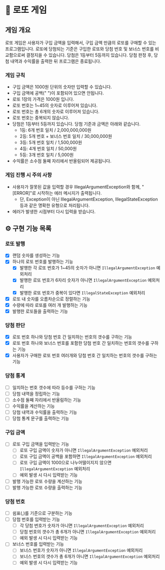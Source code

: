 # 💸  로또 게임
## 게임 개요
로또 게임은 사용자가 구입 금액을 입력해서, 구입 금액 만큼의 로또를 구매할 수 있는 프로그램입니다. 
로또에 당첨되는 기준은 구입한 로또와 당첨 번호 및 보너스 번호를 비교함으로써 결정지을 수 있습니다.
당첨은 1등부터 5등까지 있습니다. 당첨 판정 후, 당첨 내역과 수익률을 출력한 뒤 프로그램은 종료됩니다.

### 게임 규칙
- 구입 금액은 1000원 단위의 숫자만 입력할 수 있습니다.
- 구입 금액에 공백(" ")이 포함되어 있으면 안됩니다.
- 로또 1장의 가격은 1000원 입니다.
- 로또 번호는 1~45의 숫자로 이루어져 있습니다.
- 로또 번호는 총 6개의 숫자로 이루어져 있습니다.
- 로또 번호는 중복되지 않습니다.
- 당첨은 1등부터 5등까지 있습니다. 당첨 기준과 금액은 아래와 같습니다.
  - 1등: 6개 번호 일치 / 2,000,000,000원
  - 2등: 5개 번호 + 보너스 번호 일치 / 30,000,000원
  - 3등: 5개 번호 일치 / 1,500,000원
  - 4등: 4개 번호 일치 / 50,000원
  - 5등: 3개 번호 일치 / 5,000원
- 수익률은 소수점 둘째 자리에서 반올림되어 제공됩니다.

### 게임 진행 시 주의 사항
- 사용자가 잘못된 값을 입력할 경우 IllegalArgumentException와 함께, "[ERROR]"로 시작하는 에러 메시지가 출력됩니다.
  - 단, Exception이 아닌 IllegalArgumentException, IllegalStateException 등과 같은 명확한 유형으로 처리됩니다.
- 에러가 발생한 시점부터 다시 입력을 받습니다.


## ⚙️ 구현 기능 목록

### 로또 발행
- [x] 랜덤 숫자를 생성하는 기능
- [x] 하나의 로또 번호를 발행하는 기능
  - [x] 발행한 각 로또 번호가 1~45의 숫자가 아니면 `IllegalArgumentException` 예외처리 
  - [x] 발행한 로또 번호가 6자리 숫자가 아니면 `IllegalArgumentException` 예외처리
  - [x] 발행한 로또 번호가 중복이 있다면 `IllegalStateException` 예외처리
- [x] 로또 내 숫자를 오름차순으로 정렬하는 기능
- [x] 수량에 따라 로또를 여러 개 발행하는 기능
- [x] 발행한 로또들을 출력하는 기능

### 당첨 판단
- [x] 로또 번호 하나와 당첨 번호 간 일치하는 번호의 갯수를 구하는 기능
- [x] 로또 번호 하나와 보너스 번호를 포함한 당첨 번호 간 일치하는 번호의 갯수를 구하는 기능
- [x] 사용자가 구매한 로또 번호 여러개와 당첨 번호 간 일치하는 번호의 갯수를 구하는 기능

### 당첨 통계
- [ ] 일치하는 번호 갯수에 따라 등수를 구하는 기능
- [ ] 당첨 내역을 정립하는 기능
- [ ] 소수점 둘째 자리에서 반올림하는 기능
- [ ] 수익률을 계산하는 기능
- [ ] 당첨 내역과 수익률을 출력하는 기능
- [ ] 당첨 통계 문구를 출력하는 기능

### 구입 금액
- [ ] 로또 구입 금액을 입력받는 기능
  - [ ] 로또 구입 금액이 숫자가 아니면 `IllegalArgumentException` 예외처리
  - [ ] 로또 구입 금액이 공백을 포함하면 `IllegalArgumentException` 예외처리
  - [ ] 로또 구입 금액이 1000으로 나누어떨이지지 않으면 `IllegalArgumentException` 예외처리
  - [ ] 예외 발생 시 다시 입력받는 기능
- [ ] 발행 가능한 로또 수량을 계산하는 기능
- [ ] 발행 가능한 로또 수량을 출력하는 기능

### 당첨 번호
- [ ] 쉼표(,)를 기준으로 구분하는 기능
- [ ] 당첨 번호를 입력받는 기능
  - [ ] 각 당첨 번호가 숫자가 아니면 `IllegalArgumentException` 예외처리
  - [ ] 당첨 번호의 갯수가 총 6개가 아니면 `IllegalArgumentException` 예외처리
  - [ ] 예외 발생 시 다시 입력받는 기능
- [ ] 보너스 번호를 입력받는 기능
  - [ ] 보너스 번호가 숫자가 아니면 `IllegalArgumentException` 예외처리
  - [ ] 보너스 번호의 갯수가 총 6개가 아니면 `IllegalArgumentException` 예외처리
  - [ ] 예외 발생 시 다시 입력받는 기능